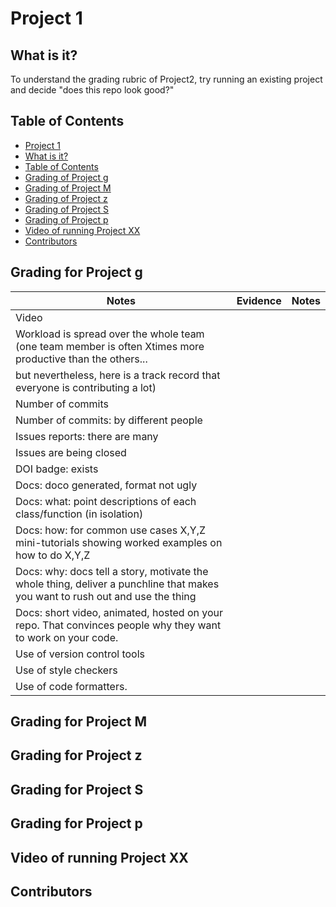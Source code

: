 # Project 1 <a name="project-1"></a>
## What is it? <a name="what-is-it?"></a>
To understand the grading rubric of Project2, try running an existing project and decide "does this repo look good?"

## Table of Contents <a name="table-of-contents"></a>
- [Project 1](#project-1)
- [What is it?](#what-is-it?)
- [Table of Contents](#table-of-contents)
- [Grading of Project g](#project-g)
- [Grading of Project M](#project-M)
- [Grading of Project z](#project-z)
- [Grading of Project S](#project-S)
- [Grading of Project	p](#project-p)
- [Video of running Project XX](#video-project_XX)
- [Contributors](#contributors)

## Grading for Project g <a name="project-g"></a>
| Notes | Evidence | Notes |
| -------- | -------- | -------- |
| Video |  |  |
| Workload is spread over the whole team (one team member is often Xtimes more productive than the others... |  |  |
| but nevertheless, here is a track record that everyone is contributing a lot)	|  |
| Number of commits |  |
| Number of commits: by different people |  |
| Issues reports: there are many |  |
| Issues are being closed	|  |
| DOI badge: exists |  |
| Docs: doco generated, format not ugly |  |
| Docs: what: point descriptions of each class/function (in isolation) |  |
| Docs: how: for common use cases X,Y,Z mini-tutorials showing worked examples on how to do X,Y,Z |  |
| Docs: why: docs tell a story, motivate the whole thing, deliver a punchline that makes you want to rush out and use the thing	|  |
| Docs: short video, animated, hosted on your repo. That convinces people why they want to work on your code. |  |
| Use of version control tools |  |
| Use of style checkers |  |
| Use of code formatters. |  |
## Grading for Project M <a name="project-M"></a>
## Grading for Project z <a name="project-z"></a>
## Grading for Project S <a name="project-S"></a>
## Grading for Project p <a name="project-p"></a>
## Video of running Project XX <a name="video-project_XX"></a>
## Contributors <a name="contributors"></a>
